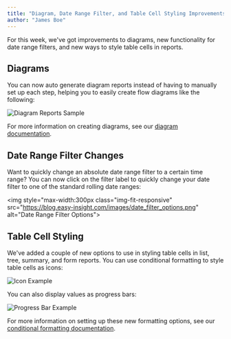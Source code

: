 ```yaml
---
title: "Diagram, Date Range Filter, and Table Cell Styling Improvements"
author: "James Boe"
---
```


For this week, we've got improvements to diagrams, new functionality for date range filters, and new ways to style table cells in reports.<!--more-->

<h2 class="productHeader">Diagrams</h2>

You can now auto generate diagram reports instead of having to manually set up each step, helping you to easily create flow diagrams like the following:

<img style="max-width:800px" class="img-fit-responsive" src="https://www.easy-insight.com/images/help/diagram_base.png" alt="Diagram Reports Sample">

For more information on creating diagrams, see our <a href="https://www.easy-insight.com/docs/report_types/diagram.html">diagram documentation</a>. 

<h2 class="productHeader">Date Range Filter Changes</h2>

Want to quickly change an absolute date range filter to a certain time range? You can now click on the filter label to quickly change your date filter to one of the standard rolling date ranges:

<img style="max-width:300px class="img-fit-responsive" src="https://blog.easy-insight.com/images/date_filter_options.png" alt="Date Range Filter Options"> 

<h2 class="productHeader">Table Cell Styling</h2>

We've added a couple of new options to use in styling table cells in list, tree, summary, and form reports. You can use conditional formatting to style table cells as icons:

<img class="img-fit-responsive" src="https://www.easy-insight.com/images/help/glyph_example.png" alt="Icon Example">

You can also display values as progress bars:

<img class="img-fit-responsive" src="https://www.easy-insight.com/images/help/progress_bar_configured.png" alt="Progress Bar Example">

For more information on setting up these new formatting options, see our <a href="https://www.easy-insight.com/docs/reports/conditional-formatting.html">conditional formatting documentation</a>.